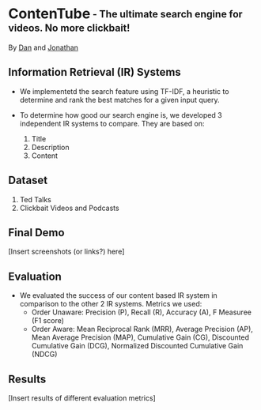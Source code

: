 # ContenTube<sub><sup> - The ultimate search engine for videos. No more clickbait!</sup></sub>
By [Dan](github.com/defroni) and [Jonathan](github.com/CSN3RD)

## Information Retrieval (IR) Systems
- We implementetd the search feature using TF-IDF, a heuristic to determine and rank the best matches for a given input query.
- To determine how good our search engine is, we developed 3 independent IR systems to compare. They are based on:

  1. Title
  2. Description
  3. Content

## Dataset
1. Ted Talks
2. Clickbait Videos and Podcasts

## Final Demo
[Insert screenshots (or links?) here]

## Evaluation
- We evaluated the success of our content based IR system in comparison to the other 2 IR systems. Metrics we used:
  - Order Unaware: Precision (P), Recall (R), Accuracy (A), F Measuree (F1 score)
  - Order Aware: Mean Reciprocal Rank (MRR), Average Precision (AP), Mean Average Precision (MAP), Cumulative Gain (CG), Discounted Cumulative Gain (DCG), Normalized Discounted Cumulative Gain (NDCG)

## Results
[Insert results of different evaluation metrics]

